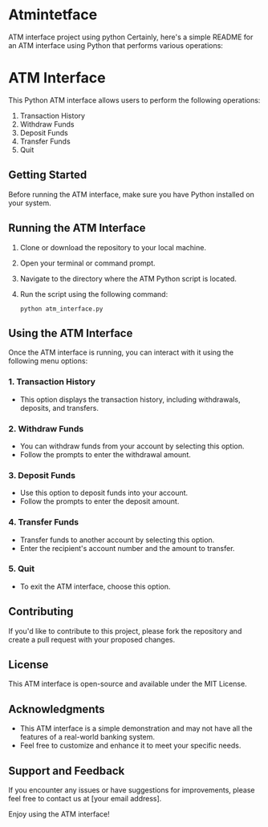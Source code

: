 # Atmintetface
ATM interface project using python
Certainly, here's a simple README for an ATM interface using Python that performs various operations:

# ATM Interface 

This Python ATM interface allows users to perform the following operations:

1. Transaction History
2. Withdraw Funds
3. Deposit Funds
4. Transfer Funds
5. Quit

## Getting Started

Before running the ATM interface, make sure you have Python installed on your system.

## Running the ATM Interface

1. Clone or download the repository to your local machine.

2. Open your terminal or command prompt.

3. Navigate to the directory where the ATM Python script is located.

4. Run the script using the following command:
   ```
   python atm_interface.py
   ```

## Using the ATM Interface

Once the ATM interface is running, you can interact with it using the following menu options:

### 1. Transaction History
   - This option displays the transaction history, including withdrawals, deposits, and transfers.

### 2. Withdraw Funds
   - You can withdraw funds from your account by selecting this option.
   - Follow the prompts to enter the withdrawal amount.

### 3. Deposit Funds
   - Use this option to deposit funds into your account.
   - Follow the prompts to enter the deposit amount.

### 4. Transfer Funds
   - Transfer funds to another account by selecting this option.
   - Enter the recipient's account number and the amount to transfer.

### 5. Quit
   - To exit the ATM interface, choose this option.

## Contributing

If you'd like to contribute to this project, please fork the repository and create a pull request with your proposed changes.

## License

This ATM interface is open-source and available under the MIT License.

## Acknowledgments

- This ATM interface is a simple demonstration and may not have all the features of a real-world banking system.
- Feel free to customize and enhance it to meet your specific needs.

## Support and Feedback

If you encounter any issues or have suggestions for improvements, please feel free to contact us at [your email address].

Enjoy using the ATM interface!
